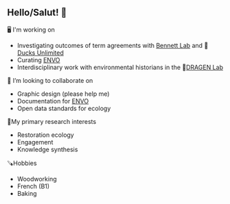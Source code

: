 ## Hello/Salut! 👋

🖥 I'm working on
- Investigating outcomes of term agreements with [Bennett Lab](https://carleton.ca/bennett-lab/) and 🦆[Ducks Unlimited](https://www.ducks.ca/)
- Curating [ENVO](https://github.com/EnvironmentOntology/envo)
- Interdisciplinary work with environmental historians in the 🐉[DRAGEN Lab](https://www.dragenlab.ca/)

👯 I’m looking to collaborate on
- Graphic design (please help me)
- Documentation for [ENVO](https://github.com/EnvironmentOntology/envo)
- Open data standards for ecology

🌻My primary research interests
- Restoration ecology
- Engagement
- Knowledge synthesis

🪚Hobbies
- Woodworking
- French (B1)
- Baking
